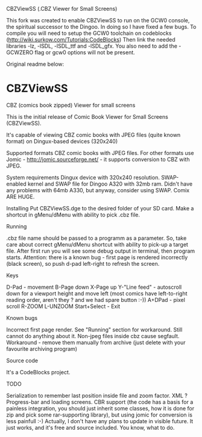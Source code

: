 CBZViewSS (.CBZ Viewer for Small Screens) 

This fork was created to enable CBZViewSS to run on the GCW0 console, the spiritual successor to the Dingoo. In doing so I have fixed a few bugs. 
To compile you will need to setup the GCW0 toolchain on codeblocks (http://wiki.surkow.com/Tutorials:CodeBlocks)
Then link the needed libraries -lz, -lSDL, -lSDL_ttf and -lSDL_gfx.
You also need to add the -GCWZERO flag or gcw0 options will not be present.

Original readme below:

CBZViewSS
=========

CBZ (comics book zipped) Viewer for small screens

This is the initial release of Comic Book Viewer for Small Screens (CBZViewSS).

It's capable of viewing CBZ comic books with JPEG files (quite known format) on Dingux-based devices (320x240)

Supported formats
CBZ comic books with JPEG files. For other formats use Jomic - http://jomic.sourceforge.net/ - it supports conversion to CBZ with JPEG.

System requirements
Dingux device with 320x240 resolution. SWAP-enabled kernel and SWAP file for Dingoo A320 with 32mb ram. Didn't have any problems with 64mb A330, but anyway, consider using SWAP. Comix ARE HUGE.

Installing
Put CBZViewSS.dge to the desired folder of your SD card. Make a shortcut in gMenu/dMenu with ability to pick .cbz file.

Running

.cbz file name should be passed to a programm as a parameter. So, take care about correct gMenu/dMenu shortcut with ability to pick-up a target file. 
After first run you will see some debug output in terminal, then program starts.
Attention: there is a known bug - first page is rendered incorrectly (black screen), so push d-pad left-right to refresh the screen.

Keys

D-Pad - movement
B-Page down
X-Page up
Y-"Line feed" - autoscroll down for a viewport height and move left (most comics have left-to-right reading order, aren't they ? and we had spare button :-))
A+DPad - pixel scroll
R-ZOOM
L-UNZOOM
Start+Select - Exit

Known bugs

Incorrect first page render. See "Running" section for workaround. Still cannot do anything about it.
Non-jpeg files inside cbz cause segfault. Workaround - remove them manually from archive (just delete with your favourite archiving program)


Source code

It's a CodeBlocks project. 


TODO

Serialization to remember last position inside file and zoom factor. XML ?
Progress-bar and loading screens.
CBR support (the code has a basis for a painless integration, you should just inherit some classes, how it is done for zip and pick some rar-supporting library), but using jomic for conversion is less painfull :-)
Actually, I don't have any plans to update in visible future. It just works, and it's free and source included. You know, what to do.

